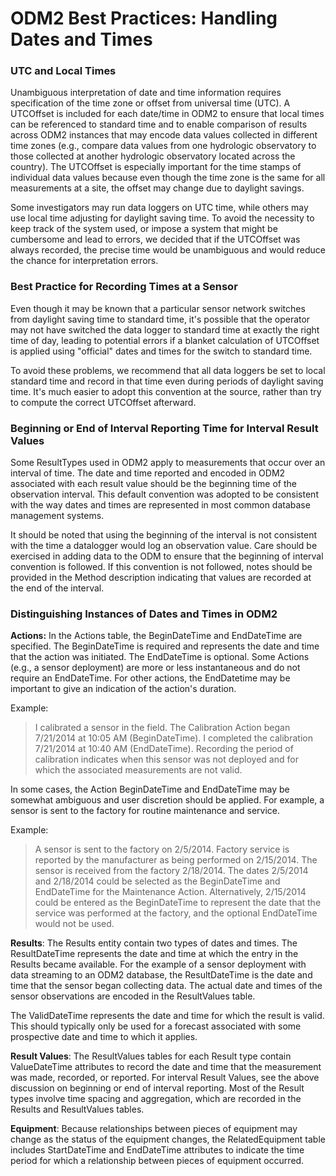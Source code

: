 ODM2 Best Practices: Handling Dates and Times
=============================================

### UTC and Local Times ###
Unambiguous interpretation of date and time information requires specification of the time zone or offset from universal time (UTC). A UTCOffset is included for each date/time in ODM2 to ensure that local times can be referenced to standard time and to enable comparison of results across ODM2 instances that may encode data values collected in different time zones (e.g., compare data values from one hydrologic observatory to those collected at another hydrologic observatory located across the country). The UTCOffset is especially important for the time stamps of individual data values because even though the time zone is the same for all measurements at a site, the offset may change due to daylight savings. 

Some investigators may run data loggers on UTC time, while others may use local time adjusting for daylight saving time. To avoid the necessity to keep track of the system used, or impose a system that might be cumbersome and lead to errors, we decided that if the UTCOffset was always recorded, the precise time would be unambiguous and would reduce the chance for interpretation errors. 

### Best Practice for Recording Times at a Sensor ###
Even though it may be known that a particular sensor network switches from daylight saving time to standard time, it's possible that the operator may not have switched the data logger to standard time at exactly the right time of day, leading to potential errors if a blanket calculation of UTCOffset is applied using "official" dates and times for the switch to standard time.

To avoid these problems, we recommend that all data loggers be set to local standard time and record in that time even during periods of daylight saving time. It's much easier to adopt this convention at the source, rather than try to compute the correct UTCOffset afterward.

### Beginning or End of Interval Reporting Time for Interval Result Values ###
Some ResultTypes used in ODM2 apply to measurements that occur over an interval of time. The date and time reported and encoded in ODM2 associated with each result value should be the beginning time of the observation interval. This default convention was adopted to be consistent with the way dates and times are represented in most common database management systems. 

It should be noted that using the beginning of the interval is not consistent with the time a datalogger would log an observation value. Care should be exercised in adding data to the ODM to ensure that the beginning of interval convention is followed. If this convention is not followed, notes should be provided in the Method description indicating that values are recorded at the end of the interval.

### Distinguishing Instances of Dates and Times in ODM2 ###

**Actions:** In the Actions table, the BeginDateTime and EndDateTime are specified. The BeginDateTime is required and represents the date and time that the action was initiated. The EndDateTime is optional. Some Actions (e.g., a sensor deployment) are more or less instantaneous and do not require an EndDateTime. For other actions, the EndDatetime may be important to give an indication of the action's duration.

Example:

>I calibrated a sensor in the field. The Calibration Action began 7/21/2014 at 10:05 AM (BeginDateTime). I completed the calibration 7/21/2014 at 10:40 AM (EndDateTime). Recording the period of calibration indicates when this sensor was not deployed and for which the associated measurements are not valid.

In some cases, the Action BeginDateTime and EndDateTime may be somewhat ambiguous and user discretion should be applied. For example, a sensor is sent to the factory for routine maintenance and service. 

Example:

>A sensor is sent to the factory on 2/5/2014. Factory service is reported by the manufacturer as being performed on 2/15/2014. The sensor is received from the factory 2/18/2014. The dates 2/5/2014 and 2/18/2014 could be selected as the BeginDateTime and EndDateTime for the Maintenance Action. Alternatively, 2/15/2014 could be entered as the BeginDateTime to represent the date that the service was performed at the factory, and the optional EndDateTime would not be used.

**Results**: The Results entity contain two types of dates and times. The ResultDateTime represents the date and time at which the entry in the Results became available. For the example of a sensor deployment with data streaming to an ODM2 database, the ResultDateTime is the date and time that the sensor began collecting data. The actual date and times of the sensor observations are encoded in the ResultValues table. 

The ValidDateTime represents the date and time for which the result is valid. This should typically only be used for a forecast associated with some prospective date and time to which it applies.  

**Result Values**: The ResultValues tables for each Result type contain ValueDateTime attributes to record the date and time that the measurement was made, recorded, or reported. For interval Result Values, see the above discussion on beginning or end of interval reporting. Most of the Result types involve time spacing and aggregation, which are recorded in the Results and ResultValues tables.

**Equipment**: Because relationships between pieces of equipment may change as the status of the equipment changes, the RelatedEquipment table includes StartDateTime and EndDateTime attributes to indicate the time period for which a relationship between pieces of equipment occurred.
